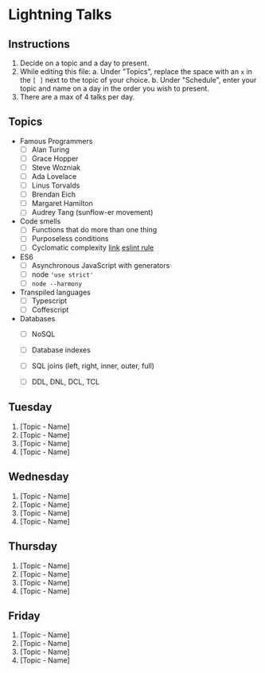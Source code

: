 # Lightning Talks

## Instructions 

1. Decide on a topic and a day to present.
2. While editing this file:
   a. Under "Topics", replace the space with an `x` in the `[ ]` next to the topic of your choice.
   b. Under "Schedule", enter your topic and name on a day in the order you wish to present.
3. There are a max of 4 talks per day.


## Topics

* Famous Programmers
  * [ ] Alan Turing
  * [ ] Grace Hopper
  * [ ] Steve Wozniak
  * [ ] Ada Lovelace
  * [ ] Linus Torvalds
  * [ ] Brendan Eich
  * [ ] Margaret Hamilton
  * [ ] Audrey Tang (sunflow-er movement)
* Code smells
  * [ ] Functions that do more than one thing
  * [ ] Purposeless conditions
  * [ ] Cyclomatic complexity [link](http://webuniverse.io/cyclomatic-complexity-refactoring-tips/) [eslint rule](http://eslint.org/docs/rules/complexity)
* ES6
  * [ ] Asynchronous JavaScript with generators
  * [ ] node `'use strict'`
  * [ ] `node --harmony`
* Transpiled languages
  * [ ] Typescript
  * [ ] Coffescript
* Databases
  * [ ] NoSQL
  * [ ] Database indexes
  * [ ] SQL joins (left, right, inner, outer, full)
  * [ ] DDL, DNL, DCL, TCL


## Tuesday

1. [Topic - Name]
2. [Topic - Name]
3. [Topic - Name]
4. [Topic - Name]


## Wednesday

1. [Topic - Name]
2. [Topic - Name]
3. [Topic - Name]
4. [Topic - Name]


## Thursday

1. [Topic - Name]
2. [Topic - Name]
3. [Topic - Name]
4. [Topic - Name]


## Friday

1. [Topic - Name]
2. [Topic - Name]
3. [Topic - Name]
4. [Topic - Name]
